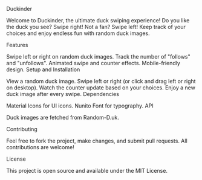 Duckinder

Welcome to Duckinder, the ultimate duck swiping experience! Do you like the duck you see? Swipe right! Not a fan? Swipe left! Keep track of your choices and enjoy endless fun with random duck images.

Features

Swipe left or right on random duck images.
Track the number of "follows" and "unfollows".
Animated swipe and counter effects.
Mobile-friendly design.
Setup and Installation


View a random duck image.
Swipe left or right (or click and drag left or right on desktop).
Watch the counter update based on your choices.
Enjoy a new duck image after every swipe.
Dependencies

Material Icons for UI icons.
Nunito Font for typography.
API

Duck images are fetched from Random-D.uk.

Contributing

Feel free to fork the project, make changes, and submit pull requests. All contributions are welcome!

License

This project is open source and available under the MIT License.